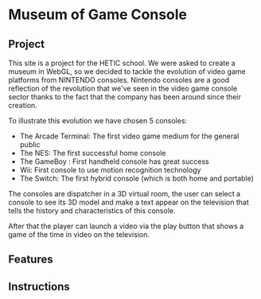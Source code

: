 # Museum of Game Console

## Project

This site is a project for the HETIC school.
We were asked to create a museum in WebGL, so we decided to tackle the evolution of video game platforms from NINTENDO consoles.
Nintendo consoles are a good reflection of the revolution that we've seen in the video game console sector thanks to the fact that the company has been around since their creation.

To illustrate this evolution we have chosen 5 consoles:
- The Arcade Terminal: The first video game medium for the general public
- The NES: The first successful home console
- The GameBoy : First handheld console has great success
- Wii: First console to use motion recognition technology
- The Switch: The first hybrid console (which is both home and portable)

The consoles are dispatcher in a 3D virtual room, the user can select a console to see its 3D model and make a text appear on the television that tells the history and characteristics of this console.

After that the player can launch a video via the play button that shows a game of the time in video on the television.

## Features


## Instructions

